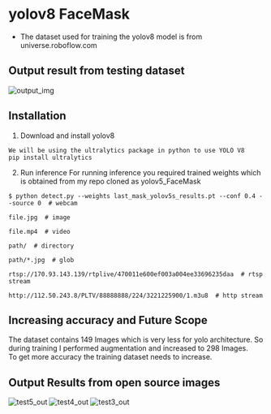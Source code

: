 # yolov8 FaceMask 
* The dataset used for training the yolov8 model is from universe.roboflow.com<br/>

## Output result from testing dataset
![output_img]([https://user-images.githubusercontent.com/41751718/88246529-6cd26d00-ccb8-11ea-8dc5-d6393c0b54cc.png](https://github.com/samtholathrobin/Face-X/blob/master/Face-Mask-Detection/Face%20mask%20detection%20using%20YOLO%20V8/Model/model_output.jpeg))
## Installation
1) Download and install yolov8
```
We will be using the ultralytics package in python to use YOLO V8
pip install ultralytics
```
2) Run inference 
For running inference you required trained weights which is obtained from my repo cloned as yolov5_FaceMask<br/>

```
$ python detect.py --weights last_mask_yolov5s_results.pt --conf 0.4 --source 0  # webcam
                                                                              file.jpg  # image 
                                                                              file.mp4  # video
                                                                              path/  # directory
                                                                              path/*.jpg  # glob
                                                                              rtsp://170.93.143.139/rtplive/470011e600ef003a004ee33696235daa  # rtsp stream
                                                                              http://112.50.243.8/PLTV/88888888/224/3221225900/1.m3u8  # http stream
```
## Increasing accuracy and Future Scope
The dataset contains 149 Images which is very less for yolo architecture. So during training I performed augmentation and increased to 298 Images.<br/>
To get more accuracy the training dataset needs to increase.<br/>

## Output Results from open source images
![test5_out](https://user-images.githubusercontent.com/41751718/88254674-a8c6fb80-ccd3-11ea-8c09-54a7e39274f3.jpg)
![test4_out](https://user-images.githubusercontent.com/41751718/88254682-acf31900-ccd3-11ea-83b6-73659db53aa0.png)
![test3_out](https://user-images.githubusercontent.com/41751718/88254685-af557300-ccd3-11ea-9d2e-413c06820e5e.jpg)
